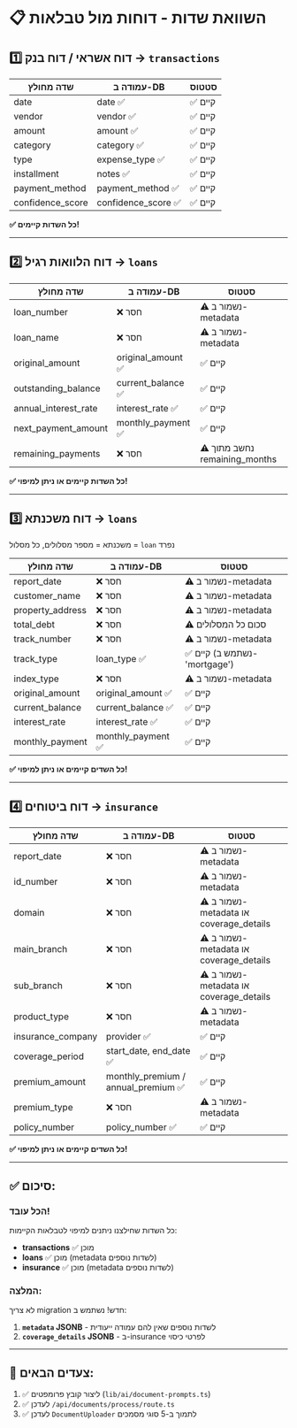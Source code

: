 # 📋 השוואת שדות - דוחות מול טבלאות

## 1️⃣ **דוח אשראי / דוח בנק → `transactions`**

| שדה מחולץ | עמודה ב-DB | סטטוס |
|-----------|-----------|-------|
| date | date ✅ | ✅ קיים |
| vendor | vendor ✅ | ✅ קיים |
| amount | amount ✅ | ✅ קיים |
| category | category ✅ | ✅ קיים |
| type | expense_type ✅ | ✅ קיים |
| installment | notes ✅ | ✅ קיים |
| payment_method | payment_method ✅ | ✅ קיים |
| confidence_score | confidence_score ✅ | ✅ קיים |

**✅ כל השדות קיימים!**

---

## 2️⃣ **דוח הלוואות רגיל → `loans`**

| שדה מחולץ | עמודה ב-DB | סטטוס |
|-----------|-----------|-------|
| loan_number | ❌ חסר | ⚠️ נשמור ב-metadata |
| loan_name | ❌ חסר | ⚠️ נשמור ב-metadata |
| original_amount | original_amount ✅ | ✅ קיים |
| outstanding_balance | current_balance ✅ | ✅ קיים |
| annual_interest_rate | interest_rate ✅ | ✅ קיים |
| next_payment_amount | monthly_payment ✅ | ✅ קיים |
| remaining_payments | ❌ חסר | ⚠️ נחשב מתוך remaining_months |

**✅ כל השדות קיימים או ניתן למיפוי!**

---

## 3️⃣ **דוח משכנתא → `loans`**

משכנתא = מספר מסלולים, כל מסלול = `loan` נפרד

| שדה מחולץ | עמודה ב-DB | סטטוס |
|-----------|-----------|-------|
| report_date | ❌ חסר | ⚠️ נשמור ב-metadata |
| customer_name | ❌ חסר | ⚠️ נשמור ב-metadata |
| property_address | ❌ חסר | ⚠️ נשמור ב-metadata |
| total_debt | ❌ חסר | ⚠️ סכום כל המסלולים |
| track_number | ❌ חסר | ⚠️ נשמור ב-metadata |
| track_type | loan_type ✅ | ✅ קיים (נשתמש ב-'mortgage') |
| index_type | ❌ חסר | ⚠️ נשמור ב-metadata |
| original_amount | original_amount ✅ | ✅ קיים |
| current_balance | current_balance ✅ | ✅ קיים |
| interest_rate | interest_rate ✅ | ✅ קיים |
| monthly_payment | monthly_payment ✅ | ✅ קיים |

**✅ כל השדים קיימים או ניתן למיפוי!**

---

## 4️⃣ **דוח ביטוחים → `insurance`**

| שדה מחולץ | עמודה ב-DB | סטטוס |
|-----------|-----------|-------|
| report_date | ❌ חסר | ⚠️ נשמור ב-metadata |
| id_number | ❌ חסר | ⚠️ נשמור ב-metadata |
| domain | ❌ חסר | ⚠️ נשמור ב-metadata או coverage_details |
| main_branch | ❌ חסר | ⚠️ נשמור ב-metadata או coverage_details |
| sub_branch | ❌ חסר | ⚠️ נשמור ב-metadata או coverage_details |
| product_type | ❌ חסר | ⚠️ נשמור ב-metadata |
| insurance_company | provider ✅ | ✅ קיים |
| coverage_period | start_date, end_date ✅ | ✅ קיים |
| premium_amount | monthly_premium / annual_premium ✅ | ✅ קיים |
| premium_type | ❌ חסר | ⚠️ נשמור ב-metadata |
| policy_number | policy_number ✅ | ✅ קיים |

**✅ כל השדים קיימים או ניתן למיפוי!**

---

## ✅ **סיכום:**

### **הכל עובד!** 

כל השדות שחילצנו ניתנים למיפוי לטבלאות הקיימות:
- **transactions** ✅ מוכן
- **loans** ✅ מוכן (metadata לשדות נוספים)
- **insurance** ✅ מוכן (metadata לשדות נוספים)

### **המלצה:**
לא צריך migration חדש! נשתמש ב:
1. **`metadata` JSONB** - לשדות נוספים שאין להם עמודה ייעודית
2. **`coverage_details` JSONB** - ב-insurance לפרטי כיסוי

---

## 📝 **צעדים הבאים:**
1. ✅ ליצור קובץ פרומפטים (`lib/ai/document-prompts.ts`)
2. ✅ לעדכן `/api/documents/process/route.ts`
3. ✅ לעדכן `DocumentUploader` לתמוך ב-5 סוגי מסמכים

